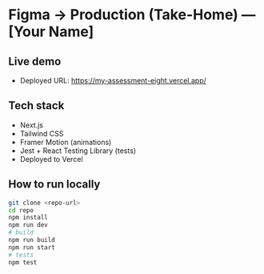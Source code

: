 # Figma → Production (Take-Home) — [Your Name]

## Live demo
- Deployed URL: https://my-assessment-eight.vercel.app/

## Tech stack
- Next.js
- Tailwind CSS
- Framer Motion (animations)
- Jest + React Testing Library (tests)
- Deployed to Vercel

## How to run locally
```bash
git clone <repo-url>
cd repo
npm install
npm run dev
# build
npm run build
npm run start
# tests
npm test
